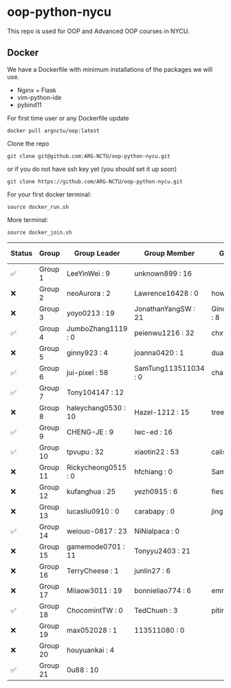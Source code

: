 # oop-python-nycu

This repo is used for OOP and Advanced OOP courses in NYCU.

## Docker

We have a Dockerfile with minimum installations of the packages we will use.
* Nginx + Flask
* vim-python-ide
* pybind11

For first time user or any Dockerfile update
```
docker pull argnctu/oop:latest
```

Clone the repo
```
git clone git@github.com:ARG-NCTU/oop-python-nycu.git
```
or if you do not have ssh key yet (you should set it up soon)
```
git clone https://github.com/ARG-NCTU/oop-python-nycu.git
```

For your first docker terminal:
```
source docker_run.sh
```

More terminal:
```
source docker_join.sh
```

<!--START_SECTION:pytest-->
| Status | Group | Group Leader | Group Member | Group Member.1 | Group Member.2 |
| ------ | ------ | ------ | ------ | ------ | ------ |
| ✅ | Group 1 | LeeYinWei : 9 | unknown899 : 16 |  |  |
| ❌ | Group 2 | neoAurora : 2 | Lawrence16428 : 0 | howardhung14 : 7 |  |
| ❌ | Group 3 | yoyo0213 : 19 | JonathanYangSW : 21 | GinoChen113511247 : 8 |  |
| ✅ | Group 4 | JumboZhang1119 : 0 | peienwu1216 : 32 | chxyuuu : 5 |  |
| ❌ | Group 5 | ginny923 : 4 | joanna0420 : 1 | dua0505 : 1 |  |
| ✅ | Group 6 | jui-pixel : 58 | SamTung113511034 : 0 | charles691 : 8 |  |
| ✅ | Group 7 | Tony104147 : 12 |  |  |  |
| ❌ | Group 8 | haleychang0530 : 10 | Hazel-1212 : 15 | tree1014 : 0 |  |
| ✅ | Group 9 | CHENG-JE : 9 | lwc-ed : 16 |  |  |
| ✅ | Group 10 | tpvupu : 32 | xiaotin22 : 53 | calistayang : 11 |  |
| ❌ | Group 11 | Rickycheong0515 : 0 | hfchiang : 0 | Samuel11GitHub : 0 |  |
| ❌ | Group 12 | kufanghua : 25 | yezh0915 : 6 | fiesta0217 : 6 |  |
| ❌ | Group 13 | lucasliu0910 : 0 | carabapy : 0 | jing1688 : 59 |  |
| ✅ | Group 14 | weiouo-0817 : 23 | NiNialpaca : 0 |  |  |
| ❌ | Group 15 | gamemode0701 : 11 | Tonyyu2403 : 21 |  |  |
| ❌ | Group 16 | TerryCheese : 1 | junlin27 : 6 |  |  |
| ❌ | Group 17 | Miiaow3011 : 19 | bonnieliao774 : 6 | emmazheng0318 : 3 |  |
| ✅ | Group 18 | ChocomintTW : 0 | TedChueh : 3 | pitinghsu : 0 |  |
| ❌ | Group 19 | max052028 : 1 | 113511080 : 0 |  |  |
| ❌ | Group 20 | houyuankai : 4 |  |  |  |
| ✅ | Group 21 | 0u88 : 10 |  |  |  |
<!--END_SECTION:pytest-->